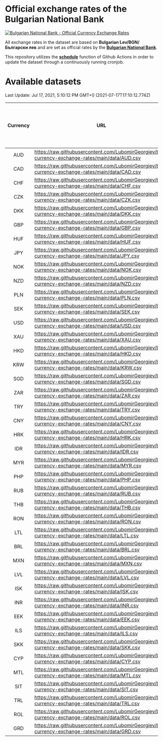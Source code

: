 # Official exchange rates of the Bulgarian National Bank

[![Bulgarian National Bank - Official Currency Exchange Rates](https://github.com/LubomirGeorgiev/bnb-currency-exchange-rates/actions/workflows/update-rates.yml/badge.svg?branch=main)](https://github.com/LubomirGeorgiev/bnb-currency-exchange-rates/actions/workflows/update-rates.yml)

All exchange rates in the dataset are based on **Bulgarian Lev/BGN/Български лев** and are set as official rates by the [**Bulgarian National Bank**](https://www.bnb.bg/Statistics/StExternalSector/StExchangeRates/StERForeignCurrencies/index.htm?toLang=_EN).

This repository utilizes the [**schedule**](https://docs.github.com/en/actions/reference/events-that-trigger-workflows) function of Github Actions in order to update the dataset through a continuously running cronjob.

# Available datasets

<!-- START LINKS (DO NOT EVER FU*ING DELETE THIS COMMENT FOR THE LOVE OF YOUR LIFE!!! IF YOU ARE CURIOS HOW IT WORKS, YOU CAN HAVE A LOOK AT ./src/updateReadme.ts) -->

Last Update: Jul 17, 2021, 5:10:12 PM GMT+0 (2021-07-17T17:10:12.774Z)

| Currency | URL                                                                                             | Number of records | Number of missing days that were filled in |
| :------: | ----------------------------------------------------------------------------------------------- | :---------------: | :----------------------------------------: |
|   AUD    | https://raw.githubusercontent.com/LubomirGeorgiev/bnb-currency-exchange-rates/main/data/AUD.csv |       7967        |                    2465                    |
|   CAD    | https://raw.githubusercontent.com/LubomirGeorgiev/bnb-currency-exchange-rates/main/data/CAD.csv |       7967        |                    2465                    |
|   CHF    | https://raw.githubusercontent.com/LubomirGeorgiev/bnb-currency-exchange-rates/main/data/CHF.csv |       7967        |                    2465                    |
|   CZK    | https://raw.githubusercontent.com/LubomirGeorgiev/bnb-currency-exchange-rates/main/data/CZK.csv |       7967        |                    2465                    |
|   DKK    | https://raw.githubusercontent.com/LubomirGeorgiev/bnb-currency-exchange-rates/main/data/DKK.csv |       7967        |                    2465                    |
|   GBP    | https://raw.githubusercontent.com/LubomirGeorgiev/bnb-currency-exchange-rates/main/data/GBP.csv |       7967        |                    2465                    |
|   HUF    | https://raw.githubusercontent.com/LubomirGeorgiev/bnb-currency-exchange-rates/main/data/HUF.csv |       7967        |                    2465                    |
|   JPY    | https://raw.githubusercontent.com/LubomirGeorgiev/bnb-currency-exchange-rates/main/data/JPY.csv |       7967        |                    2465                    |
|   NOK    | https://raw.githubusercontent.com/LubomirGeorgiev/bnb-currency-exchange-rates/main/data/NOK.csv |       7967        |                    2465                    |
|   NZD    | https://raw.githubusercontent.com/LubomirGeorgiev/bnb-currency-exchange-rates/main/data/NZD.csv |       7967        |                    2465                    |
|   PLN    | https://raw.githubusercontent.com/LubomirGeorgiev/bnb-currency-exchange-rates/main/data/PLN.csv |       7967        |                    2465                    |
|   SEK    | https://raw.githubusercontent.com/LubomirGeorgiev/bnb-currency-exchange-rates/main/data/SEK.csv |       7967        |                    2465                    |
|   USD    | https://raw.githubusercontent.com/LubomirGeorgiev/bnb-currency-exchange-rates/main/data/USD.csv |       7967        |                    2465                    |
|   XAU    | https://raw.githubusercontent.com/LubomirGeorgiev/bnb-currency-exchange-rates/main/data/XAU.csv |       7967        |                    2467                    |
|   HKD    | https://raw.githubusercontent.com/LubomirGeorgiev/bnb-currency-exchange-rates/main/data/HKD.csv |       7665        |                    2374                    |
|   KRW    | https://raw.githubusercontent.com/LubomirGeorgiev/bnb-currency-exchange-rates/main/data/KRW.csv |       7665        |                    2374                    |
|   SGD    | https://raw.githubusercontent.com/LubomirGeorgiev/bnb-currency-exchange-rates/main/data/SGD.csv |       7665        |                    2374                    |
|   ZAR    | https://raw.githubusercontent.com/LubomirGeorgiev/bnb-currency-exchange-rates/main/data/ZAR.csv |       7665        |                    2374                    |
|   TRY    | https://raw.githubusercontent.com/LubomirGeorgiev/bnb-currency-exchange-rates/main/data/TRY.csv |       6147        |                    1904                    |
|   CNY    | https://raw.githubusercontent.com/LubomirGeorgiev/bnb-currency-exchange-rates/main/data/CNY.csv |       6027        |                    1868                    |
|   HRK    | https://raw.githubusercontent.com/LubomirGeorgiev/bnb-currency-exchange-rates/main/data/HRK.csv |       6027        |                    1868                    |
|   IDR    | https://raw.githubusercontent.com/LubomirGeorgiev/bnb-currency-exchange-rates/main/data/IDR.csv |       6027        |                    1868                    |
|   MYR    | https://raw.githubusercontent.com/LubomirGeorgiev/bnb-currency-exchange-rates/main/data/MYR.csv |       6027        |                    1868                    |
|   PHP    | https://raw.githubusercontent.com/LubomirGeorgiev/bnb-currency-exchange-rates/main/data/PHP.csv |       6027        |                    1868                    |
|   RUB    | https://raw.githubusercontent.com/LubomirGeorgiev/bnb-currency-exchange-rates/main/data/RUB.csv |       6027        |                    1868                    |
|   THB    | https://raw.githubusercontent.com/LubomirGeorgiev/bnb-currency-exchange-rates/main/data/THB.csv |       6027        |                    1868                    |
|   RON    | https://raw.githubusercontent.com/LubomirGeorgiev/bnb-currency-exchange-rates/main/data/RON.csv |       5968        |                    1850                    |
|   LTL    | https://raw.githubusercontent.com/LubomirGeorgiev/bnb-currency-exchange-rates/main/data/LTL.csv |       5281        |                    1624                    |
|   BRL    | https://raw.githubusercontent.com/LubomirGeorgiev/bnb-currency-exchange-rates/main/data/BRL.csv |       5057        |                    1571                    |
|   MXN    | https://raw.githubusercontent.com/LubomirGeorgiev/bnb-currency-exchange-rates/main/data/MXN.csv |       5057        |                    1571                    |
|   LVL    | https://raw.githubusercontent.com/LubomirGeorgiev/bnb-currency-exchange-rates/main/data/LVL.csv |       4918        |                    1512                    |
|   ISK    | https://raw.githubusercontent.com/LubomirGeorgiev/bnb-currency-exchange-rates/main/data/ISK.csv |       4838        |                    1500                    |
|   INR    | https://raw.githubusercontent.com/LubomirGeorgiev/bnb-currency-exchange-rates/main/data/INR.csv |       4690        |                    1457                    |
|   EEK    | https://raw.githubusercontent.com/LubomirGeorgiev/bnb-currency-exchange-rates/main/data/EEK.csv |       4001        |                    1227                    |
|   ILS    | https://raw.githubusercontent.com/LubomirGeorgiev/bnb-currency-exchange-rates/main/data/ILS.csv |       3963        |                    1235                    |
|   SKK    | https://raw.githubusercontent.com/LubomirGeorgiev/bnb-currency-exchange-rates/main/data/SKK.csv |       2970        |                    912                     |
|   CYP    | https://raw.githubusercontent.com/LubomirGeorgiev/bnb-currency-exchange-rates/main/data/CYP.csv |       2906        |                    890                     |
|   MTL    | https://raw.githubusercontent.com/LubomirGeorgiev/bnb-currency-exchange-rates/main/data/MTL.csv |       2604        |                    799                     |
|   SIT    | https://raw.githubusercontent.com/LubomirGeorgiev/bnb-currency-exchange-rates/main/data/SIT.csv |       2544        |                    780                     |
|   TRL    | https://raw.githubusercontent.com/LubomirGeorgiev/bnb-currency-exchange-rates/main/data/TRL.csv |       1818        |                    559                     |
|   ROL    | https://raw.githubusercontent.com/LubomirGeorgiev/bnb-currency-exchange-rates/main/data/ROL.csv |       1697        |                    524                     |
|   GRD    | https://raw.githubusercontent.com/LubomirGeorgiev/bnb-currency-exchange-rates/main/data/GRD.csv |        361        |                    109                     |

<!-- END LINKS (DO NOT EVER FU*ING DELETE THIS COMMENT FOR THE LOVE OF YOUR LIFE!!! IF YOU ARE CURIOS HOW IT WORKS, YOU CAN HAVE A LOOK AT ./src/updateReadme.ts) -->
